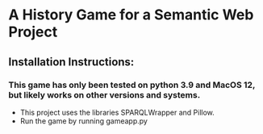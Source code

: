 # A History Game for a Semantic Web Project

## Installation Instructions:
### This game has only been tested on python 3.9 and MacOS 12, but likely works on other versions and systems. 
- This project uses the libraries SPARQLWrapper and Pillow. 
- Run the game by running gameapp.py